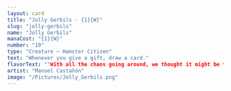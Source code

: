 ```yaml
---
layout: card
title: "Jolly Gerbils - {1}{W}"
slug: "jolly-gerbils"
name: "Jolly Gerbils"
manaCost: "{1}{W}"
number: "19"
type: "Creature — Hamster Citizen"
text: "Whenever you give a gift, draw a card."
flavorText: ""With all the chaos going around, we thought it might be the perfect time to take a break and have a nice picnic. Would you like to join us?""
artist: "Manuel Castañón"
image: "/Pictures/Jolly_Gerbils.png"
---
```


